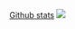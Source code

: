 [Github stats](https://github-readme-stats.vercel.app/api?username=ayushambar&count_private=true&theme=radical&show_icons=true)
<img src="https://github-readme-stats.vercel.app/api/top-langs/?username=ayushambar&theme=radical&layout=compact&exclude_repo=AI-Mafia-Machine-Learning,ML-projects" />


